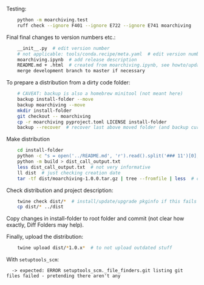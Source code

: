 Testing:

```sh
    python -m moarchiving.test
    ruff check --ignore F401 --ignore E722 --ignore E741 moarchiving
```

Final final changes to version numbers etc.:

```sh
    __init__.py  # edit version number
    # not applicable: tools/conda.recipe/meta.yaml  # edit version number
    moarchiving.ipynb  # add release description
    README.md + .html  # created from moarchiving.ipynb, see howto/update_readme.md
    merge development branch to master if necessary
```

To prepare a distribution from a dirty code folder:

```sh
    # CAVEAT: backup is also a homebrew minitool (not meant here)
    backup install-folder --move
    backup moarchiving --move 
    mkdir install-folder
    git checkout -- moarchiving
    cp -r moarchiving pyproject.toml LICENSE install-folder
    backup --recover  # recover last above moved folder (and backup current, just in case)
```

Make distribution

```sh
    cd install-folder
    python -c "s = open('../README.md', 'r').read().split('### 11')[0]; open('README.md', 'w').write(s)"
    python -m build > dist_call_output.txt
    less dist_call_output.txt  # not very informative
    ll dist  # just checking creation date
    tar -tf dist/moarchiving-1.0.0.tar.gz | tree --fromfile | less  # check that the distribution folders are clean
```

Check distribution and project description:

```sh
    twine check dist/*  # install/update/upgrade pkginfo if this fails
    cp dist/* ../dist
```

Copy changes in install-folder to root folder and commit (not clear how exactly, Diff Folders may help).

Finally, upload the distribution:

```sh
    twine upload dist/*1.0.x*  # to not upload outdated stuff
```

With `setuptools_scm`:

      -> expected: ERROR setuptools_scm._file_finders.git listing git files failed - pretending there aren't any
